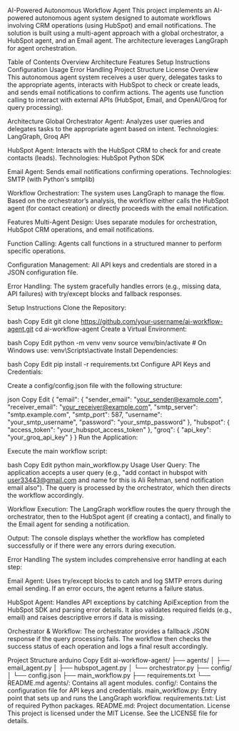 AI-Powered Autonomous Workflow Agent
This project implements an AI-powered autonomous agent system designed to automate workflows involving CRM operations (using HubSpot) and email notifications. The solution is built using a multi-agent approach with a global orchestrator, a HubSpot agent, and an Email agent. The architecture leverages LangGraph for agent orchestration.

Table of Contents
Overview
Architecture
Features
Setup Instructions
Configuration
Usage
Error Handling
Project Structure
License
Overview
This autonomous agent system receives a user query, delegates tasks to the appropriate agents, interacts with HubSpot to check or create leads, and sends email notifications to confirm actions. The agents use function calling to interact with external APIs (HubSpot, Email, and OpenAI/Groq for query processing).

Architecture
Global Orchestrator Agent:
Analyzes user queries and delegates tasks to the appropriate agent based on intent.
Technologies: LangGraph, Groq API

HubSpot Agent:
Interacts with the HubSpot CRM to check for and create contacts (leads).
Technologies: HubSpot Python SDK

Email Agent:
Sends email notifications confirming operations.
Technologies: SMTP (with Python's smtplib)

Workflow Orchestration:
The system uses LangGraph to manage the flow. Based on the orchestrator’s analysis, the workflow either calls the HubSpot agent (for contact creation) or directly proceeds with the email notification.

Features
Multi-Agent Design:
Uses separate modules for orchestration, HubSpot CRM operations, and email notifications.

Function Calling:
Agents call functions in a structured manner to perform specific operations.

Configuration Management:
All API keys and credentials are stored in a JSON configuration file.

Error Handling:
The system gracefully handles errors (e.g., missing data, API failures) with try/except blocks and fallback responses.

Setup Instructions
Clone the Repository:

bash
Copy
Edit
git clone https://github.com/your-username/ai-workflow-agent.git
cd ai-workflow-agent
Create a Virtual Environment:

bash
Copy
Edit
python -m venv venv
source venv/bin/activate  # On Windows use: venv\Scripts\activate
Install Dependencies:

bash
Copy
Edit
pip install -r requirements.txt
Configure API Keys and Credentials:

Create a config/config.json file with the following structure:

json
Copy
Edit
{
  "email": {
    "sender_email": "your_sender@example.com",
    "receiver_email": "your_receiver@example.com",
    "smtp_server": "smtp.example.com",
    "smtp_port": 587,
    "username": "your_smtp_username",
    "password": "your_smtp_password"
  },
  "hubspot": {
    "access_token": "your_hubspot_access_token"
  },
  "groq": {
    "api_key": "your_groq_api_key"
  }
}
Run the Application:

Execute the main workflow script:

bash
Copy
Edit
python main_workflow.py
Usage
User Query:
The application accepts a user query (e.g., "add contact in hubspot with user33443@gmail.com and name for this is Ali Rehman, send notification email also"). The query is processed by the orchestrator, which then directs the workflow accordingly.

Workflow Execution:
The LangGraph workflow routes the query through the orchestrator, then to the HubSpot agent (if creating a contact), and finally to the Email agent for sending a notification.

Output:
The console displays whether the workflow has completed successfully or if there were any errors during execution.

Error Handling
The system includes comprehensive error handling at each step:

Email Agent:
Uses try/except blocks to catch and log SMTP errors during email sending. If an error occurs, the agent returns a failure status.

HubSpot Agent:
Handles API exceptions by catching ApiException from the HubSpot SDK and parsing error details. It also validates required fields (e.g., email) and raises descriptive errors if data is missing.

Orchestrator & Workflow:
The orchestrator provides a fallback JSON response if the query processing fails. The workflow then checks the success status of each operation and logs a final result accordingly.

Project Structure
arduino
Copy
Edit
ai-workflow-agent/
├── agents/
│   ├── email_agent.py
│   ├── hubspot_agent.py
│   └── orchestrator.py
├── config/
│   └── config.json
├── main_workflow.py
├── requirements.txt
└── README.md
agents/: Contains all agent modules.
config/: Contains the configuration file for API keys and credentials.
main_workflow.py: Entry point that sets up and runs the LangGraph workflow.
requirements.txt: List of required Python packages.
README.md: Project documentation.
License
This project is licensed under the MIT License. See the LICENSE file for details.